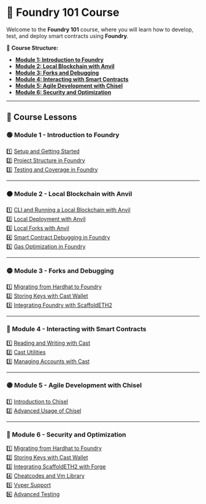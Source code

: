# **📘 Foundry 101 Course**  

Welcome to the **Foundry 101** course, where you will learn how to develop, test, and deploy smart contracts using **Foundry**.  

📌 **Course Structure:**  
- **[Module 1: Introduction to Foundry](./mod1/)**  
- **[Module 2: Local Blockchain with Anvil](./mod2/)**  
- **[Module 3: Forks and Debugging](./mod3/)**  
- **[Module 4: Interacting with Smart Contracts](./mod4/)**  
- **[Module 5: Agile Development with Chisel](./mod5/)**  
- **[Module 6: Security and Optimization](./mod6/)**  

---

## **📂 Course Lessons**  

### **🟢 Module 1 - Introduction to Foundry**  
1️⃣ [Setup and Getting Started](./mod1/aula1/roteiro.md)  
2️⃣ [Project Structure in Foundry](./mod1/aula2/roteiro.md)  
3️⃣ [Testing and Coverage in Foundry](./mod1/aula3/roteiro.md)  

---

### **🟠 Module 2 - Local Blockchain with Anvil**  
1️⃣ [CLI and Running a Local Blockchain with Anvil](./mod2/aula1/roteiro.md)  
2️⃣ [Local Deployment with Anvil](./mod2/aula2/roteiro.md)  
3️⃣ [Local Forks with Anvil](./mod2/aula3/roteiro.md)  
4️⃣ [Smart Contract Debugging in Foundry](./mod2/aula4/roteiro.md)  
5️⃣ [Gas Optimization in Foundry](./mod2/aula5/roteiro.md)  

---

### **🟡 Module 3 - Forks and Debugging**  
1️⃣ [Migrating from Hardhat to Foundry](./mod3/aula1/roteiro.md)  
2️⃣ [Storing Keys with Cast Wallet](./mod3/aula2/roteiro.md)  
3️⃣ [Integrating Foundry with ScaffoldETH2](./mod3/aula3/roteiro.md)  

---

### **🔵 Module 4 - Interacting with Smart Contracts**  
1️⃣ [Reading and Writing with Cast](./mod4/aula1/roteiro.md)  
2️⃣ [Cast Utilities](./mod4/aula2/roteiro.md)  
3️⃣ [Managing Accounts with Cast](./mod4/aula3/roteiro.md)  

---

### **🟣 Module 5 - Agile Development with Chisel**  
1️⃣ [Introduction to Chisel](./mod5/aula1/roteiro.md)  
2️⃣ [Advanced Usage of Chisel](./mod5/aula2/roteiro.md)  

---

### **🔴 Module 6 - Security and Optimization**  
1️⃣ [Migrating from Hardhat to Foundry](./mod6/aula1/roteiro.md)  
2️⃣ [Storing Keys with Cast Wallet](./mod6/aula2/roteiro.md)  
3️⃣ [Integrating ScaffoldETH2 with Forge](./mod6/aula3/roteiro.md)  
4️⃣ [Cheatcodes and Vm Library](./mod6/aula4/roteiro.md)  
5️⃣ [Vyper Support](./mod6/aula5/roteiro.md)  
6️⃣ [Advanced Testing](./mod6/aula6/roteiro.md)  

